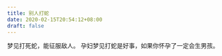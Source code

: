 ```yaml
---
title: 别人打蛇
date: 2020-02-15T20:54:12+08:00
draft: false
---
```


梦见打死蛇，能征服敌人。
孕妇梦见打蛇是好事，如果你怀孕了一定会生男孩。
